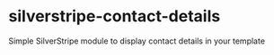 silverstripe-contact-details
============================

Simple SilverStripe module to display contact details in your template
